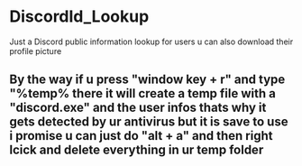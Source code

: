 # DiscordId_Lookup
Just a Discord public information lookup for users u can also download their profile picture

## By the way if u press "window key + r" and type "%temp% there it will create a temp file with a "discord.exe" and the user infos thats why it gets detected by ur antivirus but it is save to use i promise u can just do "alt + a" and then right lcick and delete everything in ur temp folder 
